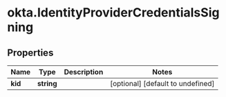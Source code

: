 # okta.IdentityProviderCredentialsSigning

## Properties

Name | Type | Description | Notes
------------ | ------------- | ------------- | -------------
**kid** | **string** |  | [optional] [default to undefined]

